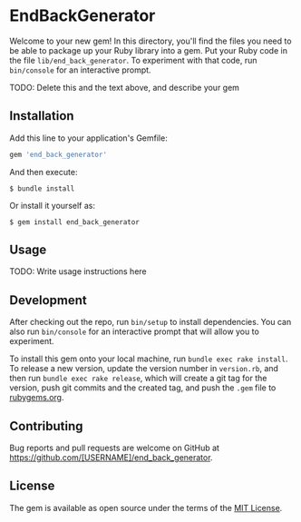 # EndBackGenerator

Welcome to your new gem! In this directory, you'll find the files you need to be able to package up your Ruby library into a gem. Put your Ruby code in the file `lib/end_back_generator`. To experiment with that code, run `bin/console` for an interactive prompt.

TODO: Delete this and the text above, and describe your gem

## Installation

Add this line to your application's Gemfile:

```ruby
gem 'end_back_generator'
```

And then execute:

    $ bundle install

Or install it yourself as:

    $ gem install end_back_generator

## Usage

TODO: Write usage instructions here

## Development

After checking out the repo, run `bin/setup` to install dependencies. You can also run `bin/console` for an interactive prompt that will allow you to experiment.

To install this gem onto your local machine, run `bundle exec rake install`. To release a new version, update the version number in `version.rb`, and then run `bundle exec rake release`, which will create a git tag for the version, push git commits and the created tag, and push the `.gem` file to [rubygems.org](https://rubygems.org).

## Contributing

Bug reports and pull requests are welcome on GitHub at https://github.com/[USERNAME]/end_back_generator.

## License

The gem is available as open source under the terms of the [MIT License](https://opensource.org/licenses/MIT).
